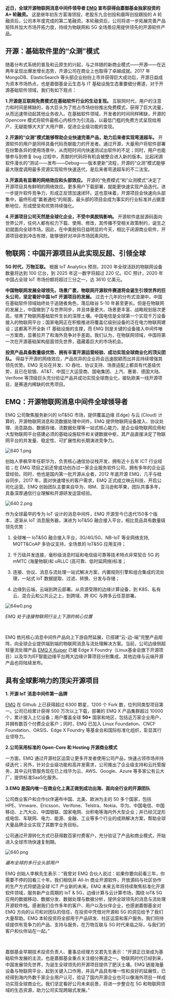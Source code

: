 
**近日，全球开源物联网消息中间件领导者 [EMQ](https://www.emqx.io/cn/) 宣布获得由嘉御基金独家投资的 A+ 轮融资。**  这是继年初东方富海领投，老股东九合创投和晨晖创投跟投的 A 轮融资后，公司本年度完成的第二笔融资。本轮融资后，公司将进一步拓展完善产品矩阵并加大市场开拓力度，持续为物联网和 5G 全场景应用提供领先的开源软件产品。

## 开源：基础软件里的“众测”模式    

随着分布式系统的普及和云原生的兴起，与之伴随的新商业模式——开源——在近两年呈现出爆发增长态势，开源公司在商业上也取得了卓越成就。2017 年 MongoDB、ElasticSearch 等头部企业纷纷上市并获得巨大成功后，开源日益成为资本市场热点，也是嘉御基金云生态与 IT 基础设施生态重要细分赛道，对于开源基础软件领域，我们有如下观点：

**1.开源是互联网免费模式在基础软件行业的生动复现。** 互联网时代，用户的注意力和时间是稀缺的，各大巨头为了抢占市场纷纷推出免费模式，获得了巨大流量，从而迅速带动起其他业务收入。在基础软件领域，开发者的时间同样稀缺，开源的 Opencore 模式将软件最核心内核作为引流品，以最低门槛的免费方式呈现给用户，无疑能够大大扩大用户群，促进企业级功能的变现。

 

**2.开源的“众测”模式能够帮助企业快速完善产品，助力后来者实现弯道超车。** 开源软件的用户是同样具备代码贡献能力的开发者。通过开源，大量用户将软件部署在纷繁各异的使用场景中，从而短时间内快速测试出软件的不足；同时，用户也能够参与到修复 bug 过程中，贡献的代码将有机会被整合进入新的版本。比起闭源软件漫长的“测试——发布——Debug——版本更新”流程，开源的“众测”模式能够最大限度调用最多资源实现软件快速迭代，是后来者弯道超车的不二法宝。

 

**3.开源具有显著的网络效应和头部效应。** 开源的“免费模式“和”众测模式“决定了开源项目具有鲜明的网络效应。更多用户下载部署，就能更快速实现产品迭代，进一步提升软件竞争力，形成正反馈加速闭环。这也意味着，开源项目会快速向头部集中，最终形成”赢者通吃“的局面，最头部的项目会成为事实的行业标准并占据垄断地位，形成壁垒和优势持续强化。

 

**4.开源项目公司天然是全球化企业，不受中美脱钩影响。** 开源软件底层源码面向世界公开，任何人都有权力下载、使用、修改，其传播不受相关政策制约，诞生之初就面向全球市场。因此，在中美脱钩日益明显的今天，相比于闭源商业软件，开源项目收到冲击有限，能够很好对冲非市场因素风险。

 

## 物联网：中国开源项目从此实现反超、引领全球

 

**5G 时代，万物互联。** 根据 IoT Analytics 预测，2020 年全球活跃的物联网设备数量将达到 100 亿台，到 2025 年这一数字将超过 220 亿。IDC 预计，2020 年中国占全球 IoT 市场份额将超过三分之一，达 3610 亿美元。

 

**中国物联网发展全球领先，场景广袤，物联网开源软件赛道将会诞生引领世界的巨头公司，坚定看好中国 IoT 开源项目的发展。** 过去十几年的分布式浪潮中，中国在基础软件领域始终处于追随者角色，落后硅谷 5-10 年甚至更长。但是在物联网的发展上，中国做到了与世界同步，并且体量更大、场景更丰富、战略规划层次更高，培育了物联网基础软件生长的深厚土壤。中国电信是全球第一个实现千万设备接入的物联网平台；国家电网正在积极推进将覆盖亿级别设备的泛在电力物联网建设；这都离不开全新 IT 基础设施的支撑，而 EMQ 则是关键的设备接入中间件唯一方案商，显著拉开了和海外竞争对手差距。我们认为，在物联网领域，中国将第一次在开源基础架构层面领先世界，蕴藏着巨大的市场机会。

 

**投资产品具备数量级优势、拥有丰富开源运营经验、成功实现全球商业化的顶尖团队。** 得益于开源的网络效应，产品优异的企业将会迅速脱颖而出并且持续增强其领先优势。EMQ 无论在并发、IO 吞吐、协议支持、场景适配上都具有代差级优势，且已在软银、AT&T、中国三大运营商、国电集团、上汽、惠普、德国大陆、Verifone 等顶级巨头充分验证产品并成功实现全球商业化，接轨欧美一线开源项目，是赛道内稀缺的优秀项目。




## EMQ：开源物联网消息中间件全球领导者

 

EMQ  公司聚焦服务新兴的 IoT&5G 市场，提供覆盖边缘 (Edge) 与云 (Cloud) 计算的，开源物联网消息和流数据处理中间件。EMQ 提供物联网设备接入、协议处理、消息路由、数据存储、流数据处理等一站式核心能力，是企业级物联网应用和大型物联网平台搭建必须的基础设施软件和关键数据中枢，其产品直接决定了物联网平台的并发量、稳定性、可扩展性和长期演进竞争力。

 

![640 1.png](https://static.emqx.net/images/de64e79993fd021ae80ca6cea80edd89.png)



创始人李枫早年任职华为，负责核心通信协议栈开发，拥有近十五年 ICT 行业经验；在 EMQ 项目之前还曾成功创办过一家企业服务软件公司，拥有多年的企业运营经验。同时，他也是国内第一批开源从业者，2012 年底开源 EMQ，几乎与硅谷同步。2017 年，面对快速增长的客户需求，EMQ 正式成立映云科技，开启公司化运营。EMQ  创始团队主要来自华为、IBM、亚马逊和苹果，团队共事多年，具备深厚通信行业理解和开源研发运营经验。

 



![640 2.png](https://static.emqx.net/images/63d6702c748ef1fafcf7bfe98a315c9b.png)


作为全球最早的专为 IoT 设计的消息中间件，EMQ 开源至今已迭代150多个版本，逐渐从 IoT 消息服务器，演进为 IoT&5G 融合接入平台，相比竞品具有数量级领先优势：

 

1. 全球唯一 IoT&5G 融合接入平台，3G/4G/5G、NB-IoT 等全网络支持, MQTT&CoAP 多协议支持，全场景的 IoT&5G 应用支持；

2. 千万级并发连接，毫秒级消息时延和电信级可靠等技术特点⾮常契合 5G 的 mMTC (海量物联)和 uRLLC (⾼可靠、低时延⽹络)标准；

3. 连接、协议、消息与流处理一站式解决方案，内置规则引擎和组合集成的流处理，一站式 IoT 数据提取、过滤、转换、分发与存储；

4. 边缘到云端，云端到跨云部署。从资源受限的边缘计算设备，到 K8S、私有云、混合云和公共云之上，到跨域、跨 IDC 与跨多云任意部署。

![64w0.png](https://static.emqx.net/images/b06f1162424ad23b135ff5088b9f450e.png)



*EMQ 处于连接物联网行业上下游的核心位置*




​    

EMQ 依托核心消息中间件产品向上下游自然延展，已搭建“云-边-端”完整产品矩阵，向全球企业提供端到端的物联网消息与流处理解决方案。当前，公司边缘侧超轻量流处理产品 [EMQ X Kuiper](https://www.emqx.io/cn/products/kuiper) 已被 Edge X Foundry（Linux基金会旗下开源项目）以及华为IEF智能边缘平台两大边缘计算项目分别集成，其他边缘与云端开源产品也将陆续发布。



## 具有全球影响力的顶尖开源项目



**1. 开源 IoT 消息中间件第一品牌**

[EMQ](https://github.com/emqx/emqx) 在 Github 上已获得超过 6300 颗星，1200 个 Fork 数，位列同类型项目第一。公司已经累计获得 500 万次以上下载，部署的 EMQ X 产品集群超过 10000 个，累计接入上亿设备；用户覆盖全球 **50+** 国家和地区，包括近万家企业用户，并拥有数百个付费企业客户；同时，EMQ 已加入 Linux Foundation、CNCF Foundation、OASIS、Edge X Foundry 等基金会和国际标准化组织，彰显其行业领导力。

 

**2.公司采用标准的 Open-Core 和 Hosting 开源商业模式**

一方面，EMQ 通过开源社区运营让更多开发者使用公司产品，快速占领市场并持续迭代；另外，针对企业级功能和高并发需求，公司推出了企业级支持和云托管服务，其中云托管服务现在已上线华为云、AWS、Google、Azure 等多家公有云大厂，提供标准SaaS化服务。

 

**3.EMQ 是国内唯一在商业化上真正做到成功出海、面向全行业的开源团队**

公司商业客户和合作伙伴遍布中国、北美、欧洲为主的 50 多个国家，包括 HPE、Vmware、Ericsson、Verifone、Telstra、Nokia、华为、中国电信、中国移动、上汽大众、中国银联、国家电网、台积电等海内外大型企业；并已经沉淀形成电信、车联网、电力、能源、金融、工业等多个行业的成熟解决方案，帮助全球大量品牌企业实现了其数字业务目标。



公司通过开源转化方式已获得数百家付费客户，充分验证了产品和商业模式，开始进入全球市场快速复制期。

![640.png](https://static.emqx.net/images/59d2961d0d45909603a426c9689e490e.png)



*遍布全球的多行业头部用户*






EMQ 创始人李枫先生表示：“我曾对 EMQ 合伙人说过：如果你要向前看三年，你需要不停的回看三十年。我们相信并 All-In 商业开源软件，开放源码与社区协作的生产方式将塑造全球 ICT 产业新的未来。EMQ 未来五年将持续聚焦标准化开源软件领域，服务新产业周期的 IoT & 5G，边缘计算与云计算市场，围绕 IoT& 5G 应用的数据移动、数据分发、数据处理与数据分析，提供全球领先的消息与流处理开源软件栈。感谢我们合作多年的客户、用户以及伙伴企业，也感谢嘉御基金对 EMQ 方向的认可和对团队的信任，在投资中凭借对开源和 5G 的洞见给予了我们大量帮助。EMQ 本轮投资将全部用于产品研发、社区运营和客户服务。我们将持续提供有竞争力的产品、支持与服务，在万物互联与 5G 时代来临之际，与我们的客户和伙伴站在一起。”

​    

嘉御基金早期技术投资负责人、董事总经理方文君先生表示：“开源正日渐成为基础软件发展的主流，也是嘉御基金重点关注细分赛道之一。物联网时代已经到来，中国发展领先世界，为诞生全球领先的开源项目提供了肥沃土壤。EMQ 链接海量设备与物联网平台，起到关键入口作用，并且产品具有唯一性和良好的延展性，已经得到海内外数千家企业用户认可，验证了国内开源企业也可以像海外项目一样成功实现全球商业化。我们坚定看好公司未来前景，将进一步整合在 5G 和物联网领域的生态资源，助力公司实现跨越式发展。”


